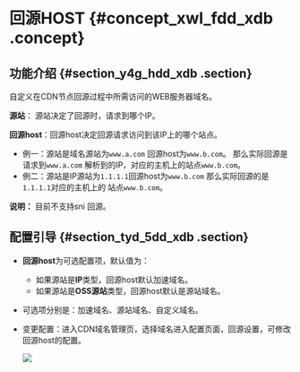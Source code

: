 # 回源HOST {#concept_xwl_fdd_xdb .concept}

## 功能介绍 {#section_y4g_hdd_xdb .section}

自定义在CDN节点回源过程中所需访问的WEB服务器域名。

**源站**： 源站决定了回源时，请求到哪个IP。

**回源host**：回源host决定回源请求访问到该IP上的哪个站点。

-   例一：源站是域名源站为`www.a.com` 回源host为`www.b.com`。 那么实际回源是请求到`www.a.com` 解析到的IP，对应的主机上的站点`www.b.com`。
-   例二：源站是IP源站为`1.1.1.1`回源host为`www.b.com` 那么实际回源的是`1.1.1.1`对应的主机上的 站点`www.b.com`。

**说明：** 目前不支持sni 回源。

## 配置引导 {#section_tyd_5dd_xdb .section}

-   **回源host**为可选配置项，默认值为：
    -   如果源站是**IP**类型，回源host默认加速域名。
    -   如果源站是**OSS源站**类型，回源host默认是源站域名。
-   可选项分别是：加速域名、源站域名、自定义域名。
-   变更配置：进入CDN域名管理页，选择域名进入配置页面，回源设置，可修改回源host的配置。

    ![](http://static-aliyun-doc.oss-cn-hangzhou.aliyuncs.com/assets/img/13745/15536715803355_zh-CN.png)


